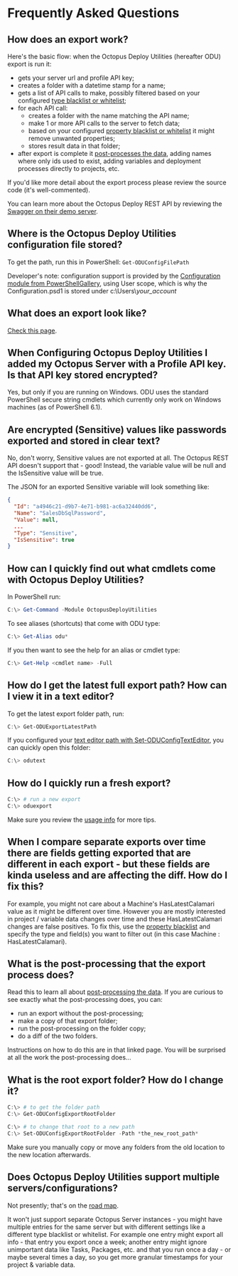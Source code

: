 # Frequently Asked Questions

## How does an export work?
Here's the basic flow: when the Octopus Deploy Utilities (hereafter ODU) export is run it:
* gets your server url and profile API key;
* creates a folder with a datetime stamp for a name;
* gets a list of API calls to make, possibly filtered based on your configured [type blacklist or whitelist](TypeWhiteListBlackListConfig.md);
* for each API call:
  * creates a folder with the name matching the API name;
  * make 1 or more API calls to the server to fetch data;
  * based on your configured [property blacklist or whitelist](PropertyWhiteListBlackListConfig.md) it might remove unwanted properties;
  * stores result data in that folder;
* after export is complete it [post-processes the data](PostProcessing.md), adding names where only ids used to exist, adding variables and deployment processes directly to projects, etc.

If you'd like more detail about the export process please review the source code (it's well-commented).

You can learn more about the Octopus Deploy REST API by reviewing the [Swagger on their demo server](https://demo.octopus.com/swaggerui/index.html).

## Where is the Octopus Deploy Utilities configuration file stored?
To get the path, run this in PowerShell: `Get-ODUConfigFilePath`

Developer's note: configuration support is provided by the [Configuration module from PowerShellGallery](https://www.powershellgallery.com/packages/Configuration/1.3.1), using User scope, which is why the Configuration.psd1 is stored under c:\Users\\*your_account*


## What does an export look like?
[Check this page](SampleExport.md).


## When Configuring Octopus Deploy Utilities I added my Octopus Server with a Profile API key.  Is that API key stored encrypted?
Yes, but only if you are running on Windows.  ODU uses the standard PowerShell secure string cmdlets which currently only work on Windows machines (as of PowerShell 6.1).



## Are encrypted (Sensitive) values like passwords exported and stored in clear text?
No, don't worry, Sensitive values are not exported at all.  The Octopus REST API doesn't support that - good!  Instead, the variable value will be null and the IsSensitive value will be true.

The JSON for an exported Sensitive variable will look something like:
```JSON
{
  "Id": "a4946c21-d9b7-4e71-b981-ac6a32440dd6",
  "Name": "SalesDbSqlPassword",
  "Value": null,
  ...
  "Type": "Sensitive",
  "IsSensitive": true
}
```


## How can I quickly find out what cmdlets come with Octopus Deploy Utilities?
In PowerShell run:
```PowerShell
C:\> Get-Command -Module OctopusDeployUtilities
```

To see aliases (shortcuts) that come with ODU type:
```PowerShell
C:\> Get-Alias odu*
```

If you then want to see the help for an alias or cmdlet type:
```PowerShell
C:\> Get-Help <cmdlet name> -Full
```


## How do I get the latest full export path?  How can I view it in a text editor?
To get the latest export folder path, run:
```PowerShell
C:\> Get-ODUExportLatestPath
```

If you configured your [text editor path with Set-ODUConfigTextEditor](SetupUsage.md#set-your-text-editor-and-diff-viewer-paths), you can quickly open this folder:
```PowerShell
C:\> odutext
```


## How do I quickly run a fresh export?
```PowerShell
C:\> # run a new export
C:\> oduexport
```

Make sure you review the [usage info](SetupUsage.md) for more tips.


## When I compare separate exports over time there are fields getting exported that are different in each export - but these fields are kinda useless and are affecting the diff.  How do I fix this?
For example, you might not care about a Machine's HasLatestCalamari value as it might be different over time.  However you are mostly interested in project / variable data changes over time and these HasLatestCalamari changes are false positives.  To fix this, use the [property blacklist](PropertyWhiteListBlackListConfig.md) and specify the type and field(s) you want to filter out (in this case Machine : HasLatestCalamari).


## What is the post-processing that the export process does?
Read this to learn all about [post-processing the data](PostProcessing.md).  If you are curious to see exactly what the post-processing does, you can:
* run an export without the post-processing;
* make a copy of that export folder;
* run the post-processing on the folder copy;
* do a diff of the two folders.

Instructions on how to do this are in that linked page.  You will be surprised at all the work the post-processing does...


## What is the root export folder?  How do I change it?

```PowerShell
C:\> # to get the folder path
C:\> Get-ODUConfigExportRootFolder

C:\> # to change that root to a new path
C:\> Set-ODUConfigExportRootFolder -Path *the_new_root_path*
```

Make sure you manually copy or move any folders from the old location to the new location afterwards.


## Does Octopus Deploy Utilities support multiple servers/configurations?
Not presently; that's on the [road map](OctopusDeployUtilitiesRoadmap.md).

It won't just support separate Octopus Server instances - you might have multiple entries for the same server but with different settings like a different type blacklist or whitelist.  For example one entry might export all info - that entry you export once a week; another entry might ignore unimportant data like Tasks, Packages, etc. and that you run once a day - or maybe several times a day, so you get more granular timestamps for your project & variable data.
